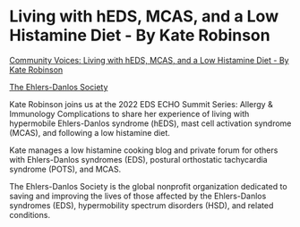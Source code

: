 # Living with hEDS, MCAS, and a Low Histamine Diet - By Kate Robinson

[Community Voices: Living with hEDS, MCAS, and a Low Histamine Diet - By Kate Robinson](https://www.youtube.com/watch?v=CChlT3K2Q68)

[The Ehlers-Danlos Society](https://www.youtube.com/@TheEhlersDanlosSociety)

Kate Robinson joins us at the 2022 EDS ECHO Summit Series: Allergy & Immunology Complications to share her experience of living with hypermobile Ehlers-Danlos syndrome (hEDS), mast cell activation syndrome (MCAS), and following a low histamine diet.

Kate manages a low histamine cooking blog and private forum for others with Ehlers-Danlos syndromes (EDS), postural orthostatic tachycardia syndrome (POTS), and MCAS.

The Ehlers-Danlos Society is the global nonprofit organization dedicated to saving and improving the lives of those affected by the Ehlers-Danlos syndromes (EDS), hypermobility spectrum disorders (HSD), and related conditions.
